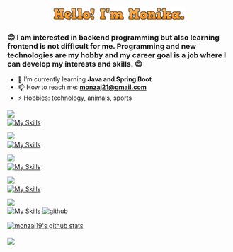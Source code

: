 <p align="center">
  <a href="https://github.com/monzaj19"><img width="60%" alt="Hello, I'm Monika." src="/images/hello-text.png" /></a>
</p>

### :blush: I am interested in backend programming but also learning frontend is not difficult for me. Programming and new technologies are my hobby and my career goal is a job where I can develop my interests and skills. :blush:

- 🌱 I’m currently learning <b>Java and Spring Boot</b>
- 📫 How to reach me: <b>monzaj21@gmail.com</b>
- ⚡ Hobbies: technology, animals, sports

<a href="https://github.com/monzaj19" target="_blank"><img src="https://img.shields.io/badge/PROGRAMMING%20LANGUAGES:-lightgrey.svg?style=for-the-badge"></a>
<br>
[![My Skills](https://skillicons.dev/icons?i=java)](https://skillicons.dev)

<a href="https://github.com/monzaj19" target="_blank"><img src="https://img.shields.io/badge/FRONTEND%20DEVELOPMENT:-lightgrey.svg?style=for-the-badge"></a>
<br>
[![My Skills](https://skillicons.dev/icons?i=html,css,sass,js)](https://skillicons.dev)

<a href="https://github.com/monzaj19" target="_blank"><img src="https://img.shields.io/badge/BACKEND%20FRAMEWORK:-lightgrey.svg?style=for-the-badge"></a>
<br>
[![My Skills](https://skillicons.dev/icons?i=spring,hibernate,maven)](https://skillicons.dev)

<a href="https://github.com/monzaj19" target="_blank"><img src="https://img.shields.io/badge/DATABASES:-lightgrey.svg?style=for-the-badge"></a>
<br>
[![My Skills](https://skillicons.dev/icons?i=mysql)](https://skillicons.dev)

<a href="https://github.com/monzaj19" target="_blank"><img src="https://img.shields.io/badge/DEVOPS:-lightgrey.svg?style=for-the-badge"></a>
<br>
[![My Skills](https://skillicons.dev/icons?i=docker,azure)](https://skillicons.dev)
![github](https://img.shields.io/badge/travisCI-B22222?style=for-the-badge&logo=travis&logoColor=white)

<a href="https://github.com/monzaj19/github-readme-stats"><img align="center" src="https://github-readme-stats.vercel.app/api?username=monzaj19&show_icons=true&include_all_commits=true&theme=darcula&hide_border=true" alt="monzaj19's github stats" /></a> 
<br>
<br>
<a href="https://github.com/monzaj19/github-readme-stats"><img align="center" src="https://github-readme-stats.vercel.app/api/top-langs/?username=monzaj19&layout=compact&theme=darcula&hide_border=true" /></a> 



